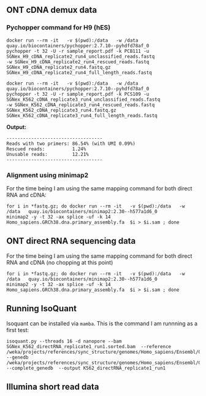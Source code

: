 ## ONT cDNA demux data

### Pychopper command for H9 (hES)
```
docker run --rm -it   -v $(pwd):/data   -w /data   quay.io/biocontainers/pychopper:2.7.10--pyhdfd78af_0
pychopper -t 32 -U -r sample_report.pdf -k PCB111 -u SGNex_H9_cDNA_replicate2_run4_unclassified_reads.fastq
-w SGNex_H9_cDNA_replicate2_run4_rescued_reads.fastq SGNex_H9_cDNA_replicate2_run4.fastq.gz SGNex_H9_cDNA_replicate2_run4_full_length_reads.fastq
```

```
docker run --rm -it   -v $(pwd):/data   -w /data   quay.io/biocontainers/pychopper:2.7.10--pyhdfd78af_0
pychopper -t 32 -U -r sample_report.pdf -k PCS109 -u SGNex_K562_cDNA_replicate3_run4_unclassified_reads.fastq
-w SGNex_K562_cDNA_replicate3_run4_rescued_reads.fastq SGNex_K562_cDNA_replicate3_run4.fastq.gz SGNex_K562_cDNA_replicate3_run4_full_length_reads.fastq 
```

**Output:**
```
-----------------------------------
Reads with two primers: 86.54% (with UMI 0.09%)
Rescued reads:          1.24%
Unusable reads:         12.21%
-----------------------------------
```

### Alignment using minimap2

For the time being I am using the same mapping command for both direct RNA and cDNA:

```
for i in *fastq.gz; do docker run --rm -it   -v $(pwd):/data   -w /data   quay.io/biocontainers/minimap2:2.30--h577a1d6_0
minimap2 -y -t 32 -ax splice -uf -k 14 Homo_sapiens.GRCh38.dna.primary_assembly.fa  $i > $i.sam ; done
```

## ONT direct RNA sequencing data

For the time being I am using the same mapping command for both direct RNA and cDNA (no chopping at this point)

```
for i in *fastq.gz; do docker run --rm -it   -v $(pwd):/data   -w /data   quay.io/biocontainers/minimap2:2.30--h577a1d6_0
minimap2 -y -t 32 -ax splice -uf -k 14 Homo_sapiens.GRCh38.dna.primary_assembly.fa  $i > $i.sam ; done
```

## Running IsoQuant

Isoquant can be installed via `mamba`. This is the command I am runnning as a first test: 

 ```
isoquant.py --threads 16 -d nanopore --bam SGNex_K562_directRNA_replicate1_run1.sorted.bam  --reference /weka/projects/references/sync_structure/genomes/Homo_sapiens/Ensembl/GRCh38/Sequence/WholeGenomeFasta/Homo_sapiens.GRCh38.dna.primary_assembly.fa --genedb /weka/projects/references/sync_structure/genomes/Homo_sapiens/Ensembl/GRCh38/Annotation/Genes/Homo_sapiens.GRCh38.108.gtf --complete_genedb  --output K562_directRNA_replicate1_run1
```

## Illumina short read data
